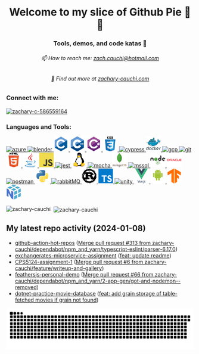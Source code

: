 <h1 align="center">Welcome to my slice of Github Pie 🥧👋</h1>
<h3 align="center">Tools, demos, and code katas 🥋</h3>
<h6 align="center">📫 How to reach me: <a href="mailto:zach.cauchi@hotmail.com">zach.cauchi@hotmail.com</a></h6>
<h6 align="center">👔 Find out more at <a href="https://zachary-cauchi.com" target="_blank">zachary-cauchi.com</a></h6>

<h3 align="left">Connect with me:</h3>
<p align="left">
<a href="https://linkedin.com/in/zachary-c-586559164" target="blank"><img align="center" src="https://raw.githubusercontent.com/rahuldkjain/github-profile-readme-generator/master/src/images/icons/Social/linked-in-alt.svg" alt="zachary-c-586559164" height="30" width="40" /></a>
</p>

<h3 align="left">Languages and Tools:</h3>
<p align="left"> <a href="https://azure.microsoft.com/en-in/" target="_blank" rel="noreferrer"> <img src="https://www.vectorlogo.zone/logos/microsoft_azure/microsoft_azure-icon.svg" alt="azure" width="40" height="40"/> </a> <a href="https://www.blender.org/" target="_blank" rel="noreferrer"> <img src="https://download.blender.org/branding/community/blender_community_badge_white.svg" alt="blender" width="40" height="40"/> </a> <a href="https://www.cprogramming.com/" target="_blank" rel="noreferrer"> <img src="https://raw.githubusercontent.com/devicons/devicon/master/icons/c/c-original.svg" alt="c" width="40" height="40"/> </a> <a href="https://www.w3schools.com/cpp/" target="_blank" rel="noreferrer"> <img src="https://raw.githubusercontent.com/devicons/devicon/master/icons/cplusplus/cplusplus-original.svg" alt="cplusplus" width="40" height="40"/> </a> <a href="https://www.w3schools.com/cs/" target="_blank" rel="noreferrer"> <img src="https://raw.githubusercontent.com/devicons/devicon/master/icons/csharp/csharp-original.svg" alt="csharp" width="40" height="40"/> </a> <a href="https://www.w3schools.com/css/" target="_blank" rel="noreferrer"> <img src="https://raw.githubusercontent.com/devicons/devicon/master/icons/css3/css3-original-wordmark.svg" alt="css3" width="40" height="40"/> </a> <a href="https://www.cypress.io" target="_blank" rel="noreferrer"> <img src="https://raw.githubusercontent.com/simple-icons/simple-icons/6e46ec1fc23b60c8fd0d2f2ff46db82e16dbd75f/icons/cypress.svg" alt="cypress" width="40" height="40"/> </a> <a href="https://www.docker.com/" target="_blank" rel="noreferrer"> <img src="https://raw.githubusercontent.com/devicons/devicon/master/icons/docker/docker-original-wordmark.svg" alt="docker" width="40" height="40"/> </a> <a href="https://cloud.google.com" target="_blank" rel="noreferrer"> <img src="https://www.vectorlogo.zone/logos/google_cloud/google_cloud-icon.svg" alt="gcp" width="40" height="40"/> </a> <a href="https://git-scm.com/" target="_blank" rel="noreferrer"> <img src="https://www.vectorlogo.zone/logos/git-scm/git-scm-icon.svg" alt="git" width="40" height="40"/> </a> <a href="https://www.w3.org/html/" target="_blank" rel="noreferrer"> <img src="https://raw.githubusercontent.com/devicons/devicon/master/icons/html5/html5-original-wordmark.svg" alt="html5" width="40" height="40"/> </a> <a href="https://www.java.com" target="_blank" rel="noreferrer"> <img src="https://raw.githubusercontent.com/devicons/devicon/master/icons/java/java-original.svg" alt="java" width="40" height="40"/> </a> <a href="https://developer.mozilla.org/en-US/docs/Web/JavaScript" target="_blank" rel="noreferrer"> <img src="https://raw.githubusercontent.com/devicons/devicon/master/icons/javascript/javascript-original.svg" alt="javascript" width="40" height="40"/> </a> <a href="https://jestjs.io" target="_blank" rel="noreferrer"> <img src="https://www.vectorlogo.zone/logos/jestjsio/jestjsio-icon.svg" alt="jest" width="40" height="40"/> </a> <a href="https://www.linux.org/" target="_blank" rel="noreferrer"> <img src="https://raw.githubusercontent.com/devicons/devicon/master/icons/linux/linux-original.svg" alt="linux" width="40" height="40"/> </a> <a href="https://mochajs.org" target="_blank" rel="noreferrer"> <img src="https://www.vectorlogo.zone/logos/mochajs/mochajs-icon.svg" alt="mocha" width="40" height="40"/> </a> <a href="https://www.mongodb.com/" target="_blank" rel="noreferrer"> <img src="https://raw.githubusercontent.com/devicons/devicon/master/icons/mongodb/mongodb-original-wordmark.svg" alt="mongodb" width="40" height="40"/> </a> <a href="https://www.microsoft.com/en-us/sql-server" target="_blank" rel="noreferrer"> <img src="https://www.svgrepo.com/show/303229/microsoft-sql-server-logo.svg" alt="mssql" width="40" height="40"/> </a> <a href="https://nodejs.org" target="_blank" rel="noreferrer"> <img src="https://raw.githubusercontent.com/devicons/devicon/master/icons/nodejs/nodejs-original-wordmark.svg" alt="nodejs" width="40" height="40"/> </a> <a href="https://www.oracle.com/" target="_blank" rel="noreferrer"> <img src="https://raw.githubusercontent.com/devicons/devicon/master/icons/oracle/oracle-original.svg" alt="oracle" width="40" height="40"/> </a> <a href="https://postman.com" target="_blank" rel="noreferrer"> <img src="https://www.vectorlogo.zone/logos/getpostman/getpostman-icon.svg" alt="postman" width="40" height="40"/> </a> <a href="https://www.python.org" target="_blank" rel="noreferrer"> <img src="https://raw.githubusercontent.com/devicons/devicon/master/icons/python/python-original.svg" alt="python" width="40" height="40"/> </a> <a href="https://www.rabbitmq.com" target="_blank" rel="noreferrer"> <img src="https://www.vectorlogo.zone/logos/rabbitmq/rabbitmq-icon.svg" alt="rabbitMQ" width="40" height="40"/> </a> <a href="https://www.rust-lang.org" target="_blank" rel="noreferrer"> <img src="https://raw.githubusercontent.com/devicons/devicon/master/icons/rust/rust-plain.svg" alt="rust" width="40" height="40"/> </a> <a href="https://www.typescriptlang.org/" target="_blank" rel="noreferrer"> <img src="https://raw.githubusercontent.com/devicons/devicon/master/icons/typescript/typescript-original.svg" alt="typescript" width="40" height="40"/> </a> <a href="https://unity.com/" target="_blank" rel="noreferrer"> <img src="https://www.vectorlogo.zone/logos/unity3d/unity3d-icon.svg" alt="unity" width="40" height="40"/> </a> <a href="https://vuejs.org/" target="_blank" rel="noreferrer"> <img src="https://raw.githubusercontent.com/devicons/devicon/master/icons/vuejs/vuejs-original-wordmark.svg" alt="vuejs" width="40" height="40"/> </a>  <a href="https://developer.android.com" target="_blank" rel="noreferrer"> <img src="https://raw.githubusercontent.com/devicons/devicon/master/icons/android/android-original-wordmark.svg" alt="android" width="40" height="40"/> </a>  <a href="https://www.tensorflow.org/" target="_blank" rel="noreferrer"> <img src="https://raw.githubusercontent.com/devicons/devicon/master/icons/tensorflow/tensorflow-original.svg" alt="tensorflow" width="40" height="40"/> </a>  <a href="https://numpy.org/" target="_blank" rel="noreferrer"> <img src="https://raw.githubusercontent.com/devicons/devicon/master/icons/numpy/numpy-original.svg" alt="numpy" width="40" height="40"/> </a> </a></p>

<p>
  <picture>
    <source
      srcset="https://github-readme-stats.vercel.app/api/top-langs?username=zachary-cauchi&show_icons=true&locale=en&layout=compact&theme=dark"
      media="(prefers-color-scheme: dark)"
    />
    <source
      srcset="https://github-readme-stats.vercel.app/api/top-langs?username=zachary-cauchi&show_icons=true&locale=en&layout=compact"
      media="(prefers-color-scheme: light), (prefers-color-scheme: no-preference)"
    />
    <img align="left" src="https://github-readme-stats.vercel.app/api/top-langs?username=zachary-cauchi&show_icons=true&locale=en&layout=compact" alt="zachary-cauchi" />
  </picture>
</p>

<p>&nbsp;
  <picture>
    <source
      srcset="https://github-readme-stats.vercel.app/api?username=zachary-cauchi&show_icons=true&locale=en&theme=dark"
      media="(prefers-color-scheme: dark)"
    />
    <source
      srcset="https://github-readme-stats.vercel.app/api?username=zachary-cauchi&show_icons=true&locale=en"
      media="(prefers-color-scheme: light), (prefers-color-scheme: no-preference)"
    />
    <img align="center" src="https://github-readme-stats.vercel.app/api?username=zachary-cauchi&show_icons=true&locale=en" alt="zachary-cauchi" />
  </picture>
</p>

## My latest repo activity (2024-01-08)
* [github-action-hot-repos](https://github.com/zachary-cauchi/github-action-hot-repos) ([Merge pull request #313 from zachary-cauchi/dependabot/npm_and_yarn/typescript-eslint/parser-6.17.0](https://github.com/zachary-cauchi/github-action-hot-repos/commit/e4d6f4916e01c157bc44101fd58d10c78afe208b))
* [exchangerates-microservice-assignment](https://github.com/zachary-cauchi/exchangerates-microservice-assignment) ([feat: update readme](https://github.com/zachary-cauchi/exchangerates-microservice-assignment/commit/2427aee3b64bb30bcf9075f145c8a267c8ab20fd))
* [CPS5124-assignment-1](https://github.com/zachary-cauchi/CPS5124-assignment-1) ([Merge pull request #6 from zachary-cauchi/feature/writeup-and-gallery](https://github.com/zachary-cauchi/CPS5124-assignment-1/commit/188cc67b6c509ad3fb59f3deacb44fab8883d6bf))
* [feathersjs-personal-demo](https://github.com/zachary-cauchi/feathersjs-personal-demo) ([Merge pull request #66 from zachary-cauchi/dependabot/npm_and_yarn/2-app-gen/got-and-nodemon--removed](https://github.com/zachary-cauchi/feathersjs-personal-demo/commit/51965e58079033fe13e3edc7568095149de585af))
* [dotnet-practice-movie-database](https://github.com/zachary-cauchi/dotnet-practice-movie-database) ([feat: add grain storage of table-fetched movies if grain not found](https://github.com/zachary-cauchi/dotnet-practice-movie-database/commit/020632d9a3404ee7ba92e00d0ad2a5776717bce5))

<picture>
  <source media="(prefers-color-scheme: dark)" srcset="images/github-contribution-grid-snake-dark.svg" />
  <source media="(prefers-color-scheme: light)" srcset="images/github-contribution-grid-snake.svg" />
  <img alt="github-snake" src="images/github-contribution-grid-snake.svg" />
</picture>
